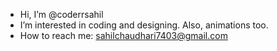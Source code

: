 - Hi, I’m @coderrsahil
- I’m interested in coding and designing. Also, animations too.
- How to reach me: sahilchaudhari7403@gmail.com

<!---
coderrsahil/coderrsahil is a ✨ special ✨ repository because its `README.md` (this file) appears on your GitHub profile.
You can click the Preview link to take a look at your changes.
--->
